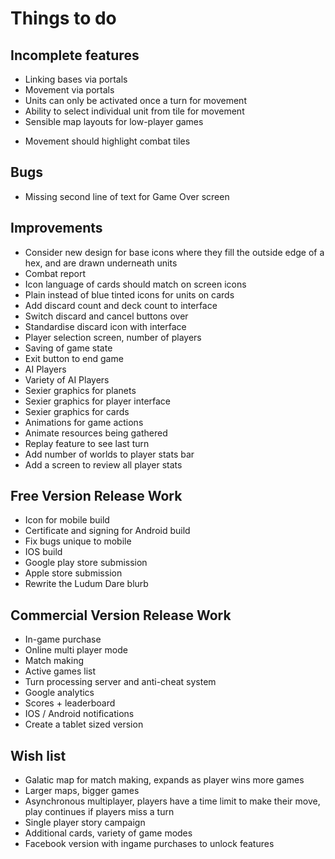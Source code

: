 Things to do
============

Incomplete features
-------------------
+ Linking bases via portals
+ Movement via portals
+ Units can only be activated once a turn for movement
+ Ability to select individual unit from tile for movement
+ Sensible map layouts for low-player games
- Movement should highlight combat tiles

Bugs
----
- Missing second line of text for Game Over screen

Improvements
------------
+ Consider new design for base icons where they fill the outside edge of a hex, and are drawn underneath units
+ Combat report
+ Icon language of cards should match on screen icons
+ Plain instead of blue tinted icons for units on cards
+ Add discard count and deck count to interface
+ Switch discard and cancel buttons over
+ Standardise discard icon with interface
+ Player selection screen, number of players
+ Saving of game state
+ Exit button to end game
+ AI Players
+ Variety of AI Players
+ Sexier graphics for planets
+ Sexier graphics for player interface
+ Sexier graphics for cards
+ Animations for game actions
+ Animate resources being gathered
+ Replay feature to see last turn
+ Add number of worlds to player stats bar
+ Add a screen to review all player stats

Free Version Release Work
-------------------------
+ Icon for mobile build
+ Certificate and signing for Android build
+ Fix bugs unique to mobile
+ IOS build
+ Google play store submission
+ Apple store submission
+ Rewrite the Ludum Dare blurb

Commercial Version Release Work
-------------------------
+ In-game purchase
+ Online multi player mode
+ Match making
+ Active games list
+ Turn processing server and anti-cheat system
+ Google analytics
+ Scores + leaderboard
+ IOS / Android notifications
+ Create a tablet sized version

Wish list
---------
+ Galatic map for match making, expands as player wins more games
+ Larger maps, bigger games
+ Asynchronous multiplayer, players have a time limit to make their move, play continues if players miss a turn
+ Single player story campaign
+ Additional cards, variety of game modes
+ Facebook version with ingame purchases to unlock features

